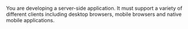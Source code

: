 ---
---
You are developing a server-side application. It must support a variety of different clients including desktop browsers, mobile browsers and native mobile applications.
